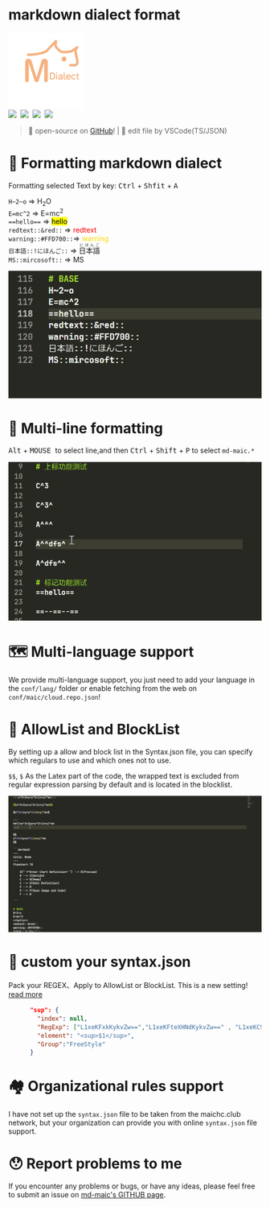 # **markdown dialect format**


<div>
<img src="logo.png" height="150px"/><br>
<a href="https://github.com/zomaii"><img src="https://img.shields.io/badge/@ZoMaii-black?logo=github" height="20px"/></a>&nbsp;
<a href="https://github.com/ZoMaii/md-maic/tree/main"><img src="https://img.shields.io/badge/main-0.0.4-red?logo=git" height="20px"/></a>&nbsp;
<a href="https://marketplace.visualstudio.com/items?itemName=maictext-zomaii.markdown-dialect-format"><img src="https://img.shields.io/badge/vscode-main-颜色?logo=git" height="20px"/></a>&nbsp;
<a href="https://www.typescriptlang.org/"><img src="https://img.shields.io/badge/Typescript-%23007ACC.svg?style=flat&logo=typescript&logoColor=white" height="20px"></a>&nbsp;
</div>

> &#x1F917; open-source on [GitHub](https://github.com/ZoMaii/md-maic)! | &#x1F3AF; edit file by VSCode(TS/JSON)



# 📏 Formatting markdown dialect

Formatting selected Text by key: <kbd>Ctrl</kbd> + <kbd>Shfit</kbd> + <kbd>A</kbd>

`H~2~o` => H<sub>2</sub>O<br>
`E=mc^2` => E=mc<sup>2</sup><br>
`==hello==` => <mark>hello</mark><br>
`redtext::&red::` => <font color='red'>redtext</font><br>
`warning::#FFD700::`=> <font color='#FFD700'>warning</font><br>
`日本語::!にほんご::` => <ruby>日本語<rt>にほんご</rt></ruby><br>
`MS::mircosoft::` => <font title='mircosoft'>MS</font>

<img src="./notes/img/line.gif">



# 📐 Multi-line formatting
<kbd>Alt</kbd> + <kbd> MOUSE </kbd> to select line,and then <kbd>Ctrl</kbd> + <kbd>Shift</kbd> + <kbd>P</kbd> to select `md-maic.*`

<img src="./notes/img/lines.gif">



# 🗺️ Multi-language support

We provide multi-language support, you just need to add your language in the `conf/lang/` folder or enable fetching from the web on `conf/maic/cloud.repo.json`!



# 🧱 AllowList and BlockList
By setting up a allow and block list in the Syntax.json file, you can specify which regulars to use and which ones not to use.

`$$`, `$` As the Latex part of the code, the wrapped text is excluded from regular expression parsing by default and is located in the blocklist.

<img src="./notes/img/blockList.gif">




# 📃 custom your syntax.json
Pack your REGEX、Apply to AllowList or BlockList. This is a new setting! [read more](./notes/How%20to%20use/[01]Create%20Item.md)

```json
      "sup": {
        "index": null,
        "RegExp": ["L1xeKFxkKykvZw==","L1xeKFteXHNdKykvZw==" , "L1xeKC9kKylcXi9n"],
        "element": "<sup>$1</sup>",
        "Group":"FreeStyle"
      }
```



# 🏘️ Organizational rules support

I have not set up the `syntax.json` file to be taken from the maichc.club network, but your organization can provide you with online `syntax.json` file support.



# 😯 Report problems to me
If you encounter any problems or bugs, or have any ideas, please feel free to submit an issue on [md-maic's GITHUB page](https://github.com/ZoMaii/md-maic/issues).